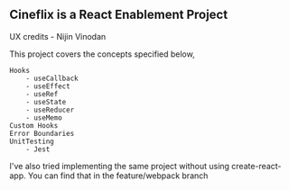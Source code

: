 ## Cineflix is a React Enablement Project

UX credits - Nijin Vinodan

This project covers the concepts specified below,

    Hooks
        - useCallback
        - useEffect
        - useRef
        - useState
        - useReducer
        - useMemo
    Custom Hooks
    Error Boundaries
    UnitTesting
        - Jest

I've also tried implementing the same project without using create-react-app. You can find that in the feature/webpack branch